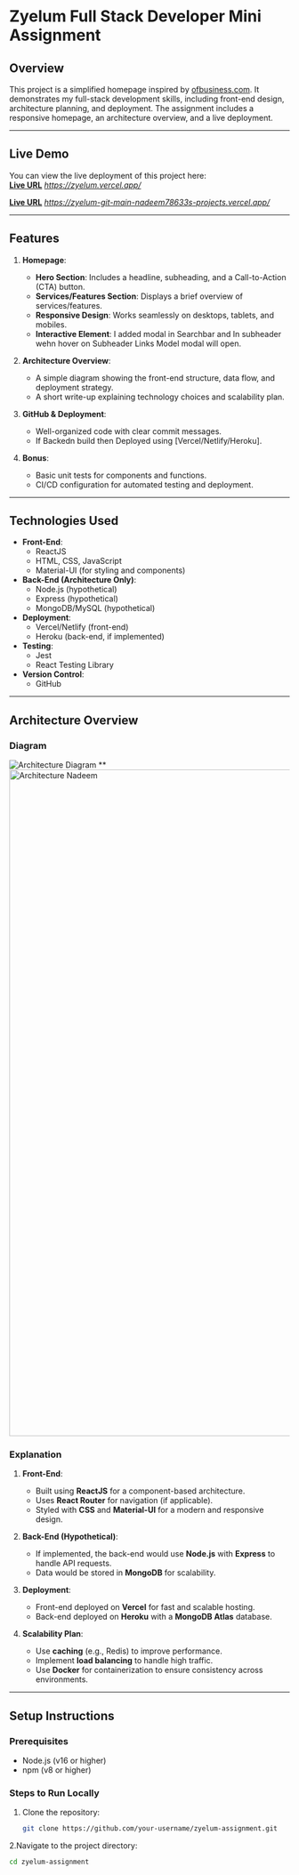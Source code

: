 # Zyelum Full Stack Developer Mini Assignment

## Overview
This project is a simplified homepage inspired by [ofbusiness.com](https://www.ofbusiness.com). It demonstrates my full-stack development skills, including front-end design, architecture planning, and deployment. The assignment includes a responsive homepage, an architecture overview, and a live deployment.

---

## Live Demo
You can view the live deployment of this project here:  
**[Live URL](#)** *https://zyelum.vercel.app/*

**[Live URL](#)** *https://zyelum-git-main-nadeem78633s-projects.vercel.app/*

---

## Features
1. **Homepage**:
   - **Hero Section**: Includes a headline, subheading, and a Call-to-Action (CTA) button.
   - **Services/Features Section**: Displays a brief overview of services/features.
   - **Responsive Design**: Works seamlessly on desktops, tablets, and mobiles.
   - **Interactive Element**: I added modal in Searchbar and In subheader wehn hover on Subheader Links Model modal will open.

2. **Architecture Overview**:
   - A simple diagram showing the front-end structure, data flow, and deployment strategy.
   - A short write-up explaining technology choices and scalability plan.

3. **GitHub & Deployment**:
   - Well-organized code with clear commit messages.
   - If Backedn build then Deployed using [Vercel/Netlify/Heroku].

4. **Bonus**:
   - Basic unit tests for components and functions.
   - CI/CD configuration for automated testing and deployment.

---

## Technologies Used
- **Front-End**:
  - ReactJS
  - HTML, CSS, JavaScript
  - Material-UI (for styling and components)
- **Back-End (Architecture Only)**:
  - Node.js (hypothetical)
  - Express (hypothetical)
  - MongoDB/MySQL (hypothetical)
- **Deployment**:
  - Vercel/Netlify (front-end)
  - Heroku (back-end, if implemented)
- **Testing**:
  - Jest
  - React Testing Library
- **Version Control**:
  - GitHub

---

## Architecture Overview

### Diagram
![Architecture Diagram](#) **<img width="1199" alt="Architecture Nadeem" src="https://github.com/user-attachments/assets/8c95046a-b34a-47dc-89a7-34cf00021f88" />


### Explanation
1. **Front-End**:
   - Built using **ReactJS** for a component-based architecture.
   - Uses **React Router** for navigation (if applicable).
   - Styled with **CSS** and **Material-UI** for a modern and responsive design.

2. **Back-End (Hypothetical)**:
   - If implemented, the back-end would use **Node.js** with **Express** to handle API requests.
   - Data would be stored in **MongoDB** for scalability.

3. **Deployment**:
   - Front-end deployed on **Vercel** for fast and scalable hosting.
   - Back-end deployed on **Heroku** with a **MongoDB Atlas** database.

4. **Scalability Plan**:
   - Use **caching** (e.g., Redis) to improve performance.
   - Implement **load balancing** to handle high traffic.
   - Use **Docker** for containerization to ensure consistency across environments.

---

## Setup Instructions

### Prerequisites
- Node.js (v16 or higher)
- npm (v8 or higher)

### Steps to Run Locally
1. Clone the repository:
   ```bash
   git clone https://github.com/your-username/zyelum-assignment.git
2.Navigate to the project directory:
  ```bash
  cd zyelum-assignment

   
